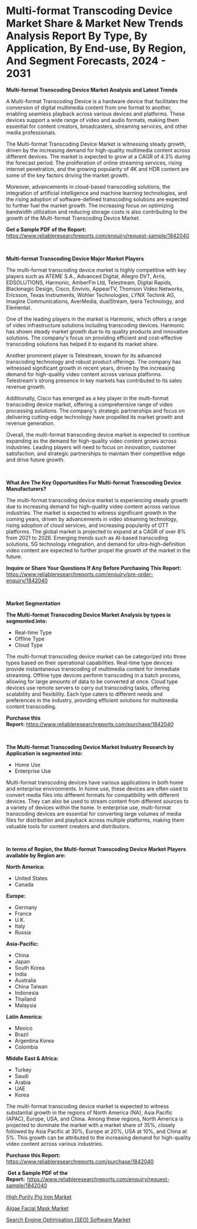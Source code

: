 <p><h1>Multi-format Transcoding Device Market Share & Market New Trends Analysis Report By Type, By Application, By End-use, By Region, And Segment Forecasts, 2024 - 2031</h1></p><p><strong>Multi-format Transcoding Device Market Analysis and Latest Trends</strong></p>
<p><p>A Multi-format Transcoding Device is a hardware device that facilitates the conversion of digital multimedia content from one format to another, enabling seamless playback across various devices and platforms. These devices support a wide range of video and audio formats, making them essential for content creators, broadcasters, streaming services, and other media professionals.</p><p>The Multi-format Transcoding Device Market is witnessing steady growth, driven by the increasing demand for high-quality multimedia content across different devices. The market is expected to grow at a CAGR of 4.3% during the forecast period. The proliferation of online streaming services, rising internet penetration, and the growing popularity of 4K and HDR content are some of the key factors driving the market growth.</p><p>Moreover, advancements in cloud-based transcoding solutions, the integration of artificial intelligence and machine learning technologies, and the rising adoption of software-defined transcoding solutions are expected to further fuel the market growth. The increasing focus on optimizing bandwidth utilization and reducing storage costs is also contributing to the growth of the Multi-format Transcoding Device Market.</p></p>
<p><strong>Get a Sample PDF of the Report:&nbsp;</strong> <a href="https://www.reliableresearchreports.com/enquiry/request-sample/1842040">https://www.reliableresearchreports.com/enquiry/request-sample/1842040</a></p>
<p>&nbsp;</p>
<p><strong>Multi-format Transcoding Device Major Market Players</strong></p>
<p><p>The multi-format transcoding device market is highly competitive with key players such as ATEME S.A., Advanced Digital, Allegro DVT, Arris, EDSOLUTIONS, Harmonic, AmberFin Ltd, Telestream, Digital Rapids, Blackmagic Design, Cisco, Envivio, AppearTV, Thomson Video Networks, Ericsson, Texas Instruments, Wohler Technologies, LYNX Technik AG, Imagine Communications, AverMedia, dualStream, Ipera Technology, and Elemental.</p><p>One of the leading players in the market is Harmonic, which offers a range of video infrastructure solutions including transcoding devices. Harmonic has shown steady market growth due to its quality products and innovative solutions. The company's focus on providing efficient and cost-effective transcoding solutions has helped it to expand its market share.</p><p>Another prominent player is Telestream, known for its advanced transcoding technology and robust product offerings. The company has witnessed significant growth in recent years, driven by the increasing demand for high-quality video content across various platforms. Telestream's strong presence in key markets has contributed to its sales revenue growth.</p><p>Additionally, Cisco has emerged as a key player in the multi-format transcoding device market, offering a comprehensive range of video processing solutions. The company's strategic partnerships and focus on delivering cutting-edge technology have propelled its market growth and revenue generation.</p><p>Overall, the multi-format transcoding device market is expected to continue expanding as the demand for high-quality video content grows across industries. Leading players will need to focus on innovation, customer satisfaction, and strategic partnerships to maintain their competitive edge and drive future growth.</p></p>
<p>&nbsp;</p>
<p><strong>What Are The Key Opportunities For Multi-format Transcoding Device Manufacturers?</strong></p>
<p><p>The multi-format transcoding device market is experiencing steady growth due to increasing demand for high-quality video content across various industries. The market is expected to witness significant growth in the coming years, driven by advancements in video streaming technology, rising adoption of cloud services, and increasing popularity of OTT platforms. The global market is projected to expand at a CAGR of over 8% from 2021 to 2026. Emerging trends such as AI-based transcoding solutions, 5G technology integration, and demand for ultra-high-definition video content are expected to further propel the growth of the market in the future.</p></p>
<p><strong>Inquire or Share Your Questions If Any Before Purchasing This Report:</strong> <a href="https://www.reliableresearchreports.com/enquiry/pre-order-enquiry/1842040">https://www.reliableresearchreports.com/enquiry/pre-order-enquiry/1842040</a></p>
<p>&nbsp;</p>
<p><strong>Market Segmentation</strong></p>
<p><strong>The Multi-format Transcoding Device Market Analysis by types is segmented into:</strong></p>
<p><ul><li>Real-time Type</li><li>Offline Type</li><li>Cloud Type</li></ul></p>
<p><p>The multi-format transcoding device market can be categorized into three types based on their operational capabilities. Real-time type devices provide instantaneous transcoding of multimedia content for immediate streaming. Offline type devices perform transcoding in a batch process, allowing for large amounts of data to be converted at once. Cloud type devices use remote servers to carry out transcoding tasks, offering scalability and flexibility. Each type caters to different needs and preferences in the industry, providing efficient solutions for multimedia content transcoding.</p></p>
<p><strong>Purchase this Report:&nbsp;</strong><a href="https://www.reliableresearchreports.com/purchase/1842040">https://www.reliableresearchreports.com/purchase/1842040</a></p>
<p>&nbsp;</p>
<p><strong>The Multi-format Transcoding Device Market Industry Research by Application is segmented into:</strong></p>
<p><ul><li>Home Use</li><li>Enterprise Use</li></ul></p>
<p><p>Multi-format transcoding devices have various applications in both home and enterprise environments. In home use, these devices are often used to convert media files into different formats for compatibility with different devices. They can also be used to stream content from different sources to a variety of devices within the home. In enterprise use, multi-format transcoding devices are essential for converting large volumes of media files for distribution and playback across multiple platforms, making them valuable tools for content creators and distributors.</p></p>
<p>&nbsp;</p>
<p><strong>In terms of Region, the Multi-format Transcoding Device Market Players available by Region are:</strong></p>
<p>
    <p> <strong> North America: </strong>
        <ul>
            <li>United States</li>
            <li>Canada</li>
        </ul>
        </p> 
    <p> <strong> Europe: </strong>
        <ul>
            <li>Germany</li>
            <li>France</li>
            <li>U.K.</li>
            <li>Italy</li>
            <li>Russia</li>
        </ul>
        </p> 
    <p> <strong> Asia-Pacific: </strong>
        <ul>
            <li>China</li>
            <li>Japan</li>
            <li>South Korea</li>
            <li>India</li>
            <li>Australia</li>
            <li>China Taiwan</li>
            <li>Indonesia</li>
            <li>Thailand</li>
            <li>Malaysia</li>
        </ul>
        </p> 
    <p> <strong> Latin America: </strong>
        <ul>
            <li>Mexico</li>
            <li>Brazil</li>
            <li>Argentina Korea</li>
            <li>Colombia</li>
        </ul>
        </p> 
    <p> <strong> Middle East & Africa: </strong>
        <ul>
            <li>Turkey</li>
            <li>Saudi</li>
            <li>Arabia</li>
            <li>UAE</li>
            <li>Korea</li>
        </ul>
    </p>
    </p>
<p><p>The multi-format transcoding device market is expected to witness substantial growth in the regions of North America (NA), Asia Pacific (APAC), Europe, USA, and China. Among these regions, North America is projected to dominate the market with a market share of 35%, closely followed by Asia Pacific at 30%, Europe at 20%, USA at 10%, and China at 5%. This growth can be attributed to the increasing demand for high-quality video content across various industries.</p></p>
<p><strong>Purchase this Report: </strong><a href="https://www.reliableresearchreports.com/purchase/1842040">https://www.reliableresearchreports.com/purchase/1842040</a></p>
<p>&nbsp;<strong>Get a Sample PDF of the Report:&nbsp;&nbsp;</strong><a href="https://www.reliableresearchreports.com/enquiry/request-sample/1842040">https://www.reliableresearchreports.com/enquiry/request-sample/1842040</a></p>
<p><strong></strong></p>
<p><p><a href="https://github.com/danielneavesallisons03mba/Market-Research-Report-List-1/blob/main/high-purity-pig-iron-market.md">High Purity Pig Iron Market</a></p><p><a href="https://github.com/dimitrishawkinswaynenp91rgz/Market-Research-Report-List-1/blob/main/algae-facial-mask-market.md">Algae Facial Mask Market</a></p><p><a href="https://github.com/changoleonlaverguenzanoexiste/Market-Research-Report-List-2/blob/main/search-engine-optimisation-seo-software-market.md">Search Engine Optimisation (SEO) Software Market</a></p></p>